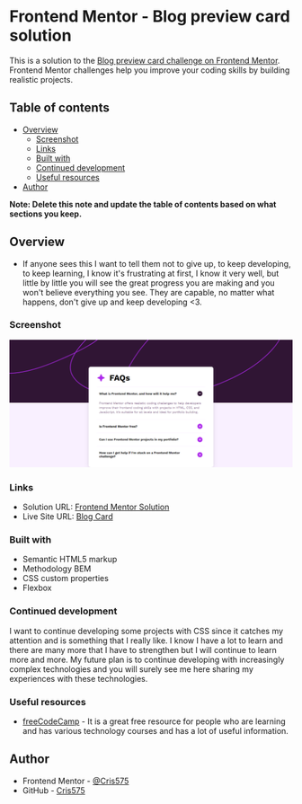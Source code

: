 # Frontend Mentor - Blog preview card solution

This is a solution to the [Blog preview card challenge on Frontend Mentor](https://www.frontendmentor.io/challenges/blog-preview-card-ckPaj01IcS). Frontend Mentor challenges help you improve your coding skills by building realistic projects. 

## Table of contents

- [Overview](#overview)
  - [Screenshot](#screenshot)
  - [Links](#links)
  - [Built with](#built-with)
  - [Continued development](#continued-development)
  - [Useful resources](#useful-resources)
- [Author](#author)

**Note: Delete this note and update the table of contents based on what sections you keep.**

## Overview
- If anyone sees this I want to tell them not to give up, to keep developing, to keep learning, I know it's frustrating at first, I know it very well, but little by little you will see the great progress you are making and you won't believe everything you see. They are capable, no matter what happens, don't give up and keep developing <3.


### Screenshot

![](./screenshot/Frontend-Mentor-FAQ-accordion.png)


### Links

- Solution URL: [Frontend Mentor Solution](https://www.frontendmentor.io/solutions/faq-accordion-RenT774rfr)
- Live Site URL: [Blog Card](https://github.com/Cris575/FAQ-accordion)

### Built with

- Semantic HTML5 markup
- Methodology BEM
- CSS custom properties
- Flexbox

### Continued development

I want to continue developing some projects with CSS since it catches my attention and is something that I really like. I know I have a lot to learn and there are many more that I have to strengthen but I will continue to learn more and more. My future plan is to continue developing with increasingly complex technologies and you will surely see me here sharing my experiences with these technologies.


### Useful resources

- [freeCodeCamp](https://www.freecodecamp.org/learn/) - It is a great free resource for people who are learning and has various technology courses and has a lot of useful information.


## Author

- Frontend Mentor - [@Cris575](https://www.frontendmentor.io/profile/Cris575)
- GitHub - [Cris575](https://github.com/Cris575)




